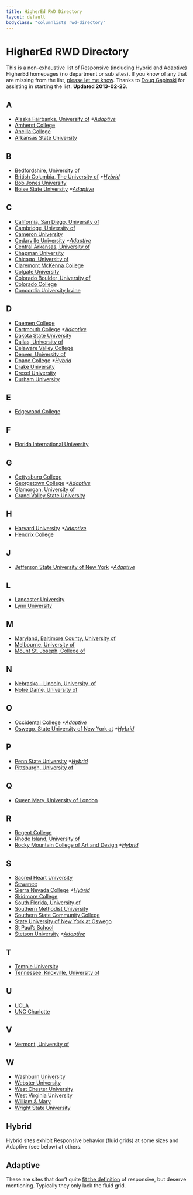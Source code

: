 ```yaml
---
title: HigherEd RWD Directory
layout: default
bodyclass: "columnlists rwd-directory"
---
```

# HigherEd RWD Directory

This is a non-exhaustive list of Responsive (including [Hybrid](#hybrid) and [Adaptive](#adaptive)) HigherEd homepages (no department or sub sites). If you know of any that are missing from the list, [please let me know](/contact/). Thanks to [Doug Gapinski](http://twitter.com/thedougco) for assisting in starting the list. **Updated 2013-02-23**.

## A

* [Alaska Fairbanks, University of](http://www.uaf.edu/) _*[Adaptive](#adaptive)_
* [Amherst College](http://amherst.edu/)
* [Ancilla College](http://www.ancilla.edu/)
* [Arkansas State University](http://www.astate.edu/)

## B

* [Bedfordshire, University of](http://www.beds.ac.uk/)
* [British Columbia, The University of](http://www.ubc.ca) _*[Hybrid](#hybrid)_
* [Bob Jones University](http://bju.edu)
* [Boise State University](http://www.boisestate.edu/) _*[Adaptive](#adaptive)_

## C

* [California, San Diego, University of](http://www.ucsd.edu/)
* [Cambridge, University of](http://www.cam.ac.uk/)
* [Cameron University](http://www.cameron.edu/)
* [Cedarville University](http://www.cedarville.edu/) _*[Adaptive](#adaptive)_
* [Central Arkansas, University of](http://uca.edu)
* [Chapman University](http://www.chapman.edu/)
* [Chicago, University of](http://uchicago.edu)
* [Claremont McKenna College](http://www.claremontmckenna.edu/)
* [Colgate University](http://www.colgate.edu)
* [Colorado Boulder, University of](http://colorado.edu)
* [Colorado College](http://coloradocollege.edu)
* [Concordia University Irvine](http://www.cui.edu/)

## D

* [Daemen College](http://daemen.edu)
* [Dartmouth College](http://www.dartmouth.edu/) _*[Adaptive](#adaptive)_
* [Dakota State University](http://www.dsu.edu/)
* [Dallas, University of](http://udallas.edu)
* [Delaware Valley College](http://www.delval.edu/)
* [Denver, University of](http://du.edu)
* [Doane College](http://www.doane.edu/) _*[Hybrid](#hybrid)_
* [Drake University](http://drake.edu/)
* [Drexel University](http://www.drexel.edu/)
* [Durham University](http://www.dur.ac.uk)

## E

* [Edgewood College](http://edgewood.edu)

## F

* [Florida International University](http://fiu.edu)

## G

* [Gettysburg College](http://www.gettysburg.edu/)
* [Georgetown College](http://www.georgetowncollege.edu/) _*[Adaptive](#adaptive)_
* [Glamorgan, University of](http://www.glam.ac.uk/)
* [Grand Valley State University](http://gvsu.edu)

## H

* [Harvard University](http://www.harvard.edu/) _*[Adaptive](#adaptive)_
* [Hendrix College](http://www.hendrix.edu)

## J

* [Jefferson State University of New York](http://www.sunyjefferson.edu/) _*[Adaptive](#adaptive)_

## L

* [Lancaster University](http://www.lancs.ac.uk/)
* [Lynn University](http://www.lynn.edu/)

## M

* [Maryland, Baltimore County, University of](http://www.umbc.edu/)
* [Melbourne, University of](http://www.unimelb.edu.au/)
* [Mount St. Joseph, College of](http://msj.edu)

## N

* [Nebraska – Lincoln, University  of](http://unl.edu)
* [Notre Dame, University of](http://nd.edu/)

## O

* [Occidental College](http://www.oxy.edu/) _*[Adaptive](#adaptive)_
* [Oswego, State University of New York at](http://oswego.edu/) _*[Hybrid](#hybrid)_

## P

* [Penn State University](http://www.psu.edu) _*[Hybrid](#hybrid)_
* [Pittsburgh, University of](http://pitt.edu/)

## Q

* [Queen Mary, University of London](http://www.qmul.ac.uk)

## R

* [Regent College](http://www.regent-college.edu/)
* [Rhode Island, University of](http://uri.edu)
* [Rocky Mountain College of Art and Design](http://www.rmcad.edu/) _*[Hybrid](#hybrid)_

## S

* [Sacred Heart University](http://www.sacredheart.edu/)
* [Sewanee](http://www.sewanee.edu/)
* [Sierra Nevada College](http://www.sierranevada.edu/) _*[Hybrid](#hybrid)_
* [Skidmore College](http://skidmore.edu)
* [South Florida, University of](http://www.usf.edu/)
* [Southern Methodist University ](http://smu.edu)
* [Southern State Community College](http://sscc.edu/)
* [State University of New York at Oswego](http://oswego.edu/)
* [St Paul’s School](http://www.stpaulsschool.org.uk/)
* [Stetson University](http://www.stetson.edu/) _*[Adaptive](#adaptive)_

## T

* [Temple University](http://www.temple.edu/)
* [Tennessee, Knoxville, University of](http://www.utk.edu/)

## U

* [UCLA](http://ucla.edu/)
* [UNC Charlotte](http://uncc.edu)

## V

* [Vermont, University of](http://www.uvm.edu/)

## W

* [Washburn University](http://washburn.edu/)
* [Webster University](http://webster.edu)
* [West Chester University](http://wcupa.edu/)
* [West Virginia University](http://wvu.edu)
* [William & Mary](http://www.wm.edu/)
* [Wright State University](http://www.wright.edu/)

<h2 id="hybrid">Hybrid</h2>

Hybrid sites exhibit Responsive behavior (fluid grids) at some sizes and Adaptive (see below) at others.

<h2 id="adaptive">Adaptive</h2>

These are sites that don’t quite [fit the definition](http://en.wikipedia.org/wiki/Responsive_web_design) of responsive, but deserve mentioning. Typically they only lack the fluid grid.

